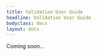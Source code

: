 ```yaml
---
title: Validation User Guide
headline: Validation User Guide
bodyclass: docs
layout: docs
---
```

<p class="coming-soon">Coming soon...</p>
